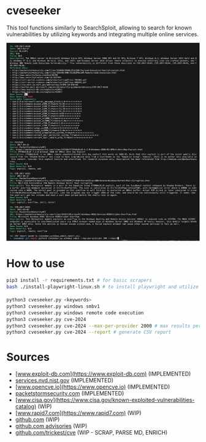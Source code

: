 # cveseeker
This tool functions similarly to SearchSploit, allowing to search for known vulnerabilities by utilizing keywords and integrating multiple online services.

<img src="https://raw.githubusercontent.com/krystianbajno/krystianbajno/main/img/cveseeker.png"/>

# How to use
```bash
pip3 install -r requirements.txt # for basic scrapers
bash ./install-playwright-linux.sh # to install playwright and utilize more providers

python3 cveseeker.py <keywords>
python3 cveseeker.py windows smbv1
python3 cveseeker.py windows remote code execution
python3 cveseeker.py cve-2024
python3 cveseeker.py cve-2024 --max-per-provider 2000 # max results per provider, default 100
python3 cveseeker.py cve-2024 --report # generate CSV report
```

# Sources
- [www.exploit-db.com](https://www.exploit-db.com) (IMPLEMENTED)
- [services.nvd.nist.gov](https://services.nvd.nist.gov/rest/json/cves/2.0?noRejected) (IMPLEMENTED)
- [www.opencve.io](https://www.opencve.io) (IMPLEMENTED)
- [packetstormsecurity.com](https://packetstormsecurity.com) (IMPLEMENTED)
- [www.cisa.gov](https://www.cisa.gov/known-exploited-vulnerabilities-catalog) (WIP)
- [www.rapid7.com](https://www.rapid7.com) (WIP)
- [github.com](https://github.com)  (WIP)
- [github.com advisories](https://github.com/advisories) (WIP)
- [github.com/trickest/cve](https://github.com/search?q=repo%3Atrickest%2Fcve%20cve-2024&type=code) (WIP - SCRAP, PARSE MD, ENRICH)